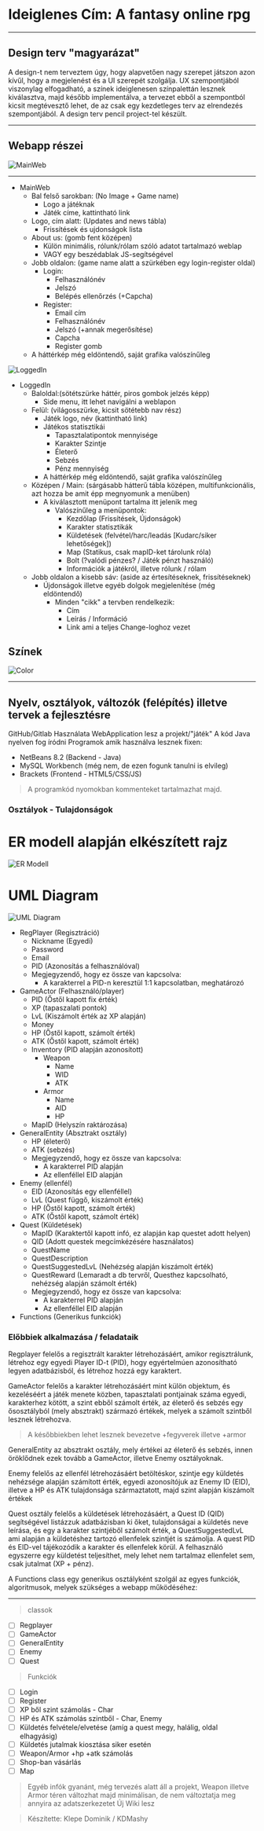 # Ideiglenes Cím: A fantasy online rpg

***

## Design terv "magyarázat"

 A design-t nem terveztem úgy, hogy alapvetően nagy szerepet játszon
azon kívűl, hogy a megjelenést és a UI szerepét szolgálja.
 UX szempontjából viszonylag elfogadható, a színek ideiglenesen színpalettán
lesznek kiválasztva, majd később implementálva, a tervezet ebből a szempontból
kicsit megtévesztő lehet, de az csak egy kezdetleges terv az elrendezés szempontjából.
 A design terv pencil project-tel készült.

***

## Webapp részei

![MainWeb](https://github.com/KDMashy/ProgSoloProj/blob/main/Design/Main%20Web.PNG)

***

* MainWeb
    * Bal felső sarokban: (No Image + Game name)
        * Logo a játéknak
        * Játék címe, kattintható link
    * Logo, cím alatt: (Updates and news tábla)
        * Frissítések és ujdonságok lista
    * About us: (gomb fent középen)
        * Külön minimális, rólunk/rólam szóló adatot tartalmazó weblap
        * VAGY egy beszédablak JS-segítségével
    * Jobb oldalon: (game name alatt a szürkében egy login-register oldal)
        * Login:
            * Felhasználónév
            * Jelszó
            * Belépés ellenőrzés (+Capcha)
        * Register:
            * Email cím
            * Felhasználónév
            * Jelszó (+annak megerősítése)
            * Capcha
            * Register gomb
    * A háttérkép még eldöntendő, saját grafika valószínűleg
    
![LoggedIn](https://github.com/KDMashy/ProgSoloProj/blob/main/Design/LoggedIn.PNG)
* LoggedIn
    * Baloldal:(sötétszürke háttér, piros gombok jelzés képp)
        * Side menu, itt lehet navigálni a weblapon
    * Felül: (világosszürke, kicsit sötétebb nav rész)
        * Játék logo, név (kattintható link)
        * Játékos statisztikái
            * Tapasztalatipontok mennyisége
            * Karakter Szintje
            * Életerő
            * Sebzés
            * Pénz mennyiség
        * A háttérkép még eldöntendő, saját grafika valószínűleg
    * Középen / Main: (sárgásabb hátterű tábla középen, multifunkcionális, azt hozza be amit épp megnyomunk a menüben)
        * A kiválasztott menüpont tartalma itt jelenik meg
            * Valószínűleg a menüpontok:
                * Kezdőlap (Frissítések, Újdonságok)
                * Karakter statisztikák
                * Küldetések (felvétel/harc/leadás [Kudarc/siker lehetőségek])
                * Map (Statikus, csak mapID-ket tárolunk róla)
                * Bolt (?valódi pénzes? / Játék pénzt használó)
                * Információk a játékról, illetve rólunk / rólam
    * Jobb oldalon a kisebb sáv: (aside az értesítéseknek, frissítéseknek)
        * Újdonságok illetve egyéb dolgok megjelenítése (még eldöntendő)
            * Minden "cikk" a tervben rendelkezik:
                * Cím
                * Leírás / Információ
                * Link ami a teljes Change-loghoz vezet

## Színek

![Color](https://github.com/KDMashy/ProgSoloProj/blob/main/Design/colors.png)

***

## Nyelv, osztályok, változók (felépítés) illetve tervek a fejlesztésre

GitHub/Gitlab Használata
WebApplication lesz a projekt/"játék"
A kód Java nyelven fog íródni
Programok amik használva lesznek fixen:
* NetBeans 8.2 (Backend - Java)
* MySQL Workbench (még nem, de ezen fogunk tanulni is elvileg)
* Brackets (Frontend - HTML5/CSS/JS)

> A programkód nyomokban kommenteket tartalmazhat majd.

### Osztályok - Tulajdonságok

# ER modell alapján elkészített rajz

![ER Modell](https://github.com/KDMashy/ProgSoloProj/blob/main/ER-UML/ERDia.png)
# UML Diagram

![UML Diagram](https://github.com/KDMashy/ProgSoloProj/blob/main/ER-UML/UMLDiaJavított.png)
* RegPlayer (Regisztráció)
    * Nickname (Egyedi)
    * Password
    * Email
    * PID (Azonosítás a felhasználóval)
    * Megjegyzendő, hogy ez össze van kapcsolva:
        * A karakterrel a PID-n keresztül 1:1 kapcsolatban, meghatározó
* GameActor (Felhasználó/player)
    * PID (Őstől kapott fix érték)
    * XP (tapaszalati pontok)
    * LvL (Kiszámolt érték az XP alapján)
    * Money
    * HP (Őstől kapott, számolt érték)
    * ATK (Őstől kapott, számolt érték)
    * Inventory (PID alapján azonosított)
        * Weapon
            * Name
            * WID
            * ATK
        * Armor
            * Name
            * AID
            * HP
    * MapID (Helyszín raktározása)
* GeneralEntity (Absztrakt osztály)
    * HP (életerő)
    * ATK (sebzés)
    * Megjegyzendő, hogy ez össze van kapcsolva:
        * A karakterrel PID alapján
        * Az ellenféllel EID alapján
* Enemy (ellenfél)
    * EID (Azonosítás egy ellenféllel)
    * LvL (Quest függő, kiszámolt érték)
    * HP (Őstől kapott, számolt érték)
    * ATK (Őstől kapott, számolt érték)
* Quest (Küldetések)
    * MapID (Karaktertől kapott infó, ez alapján kap questet adott helyen)
    * QID (Adott questek megcímkézésére használatos)
    * QuestName
    * QuestDescription
    * QuestSuggestedLvL (Nehézség alapján kiszámolt érték)
    * QuestReward (Lemaradt a db tervről, Questhez kapcsolható, nehézség alapján számolt érték)
    * Megjegyzendő, hogy ez össze van kapcsolva:
        * A karakterrel PID alapján
        * Az ellenféllel EID alapján
* Functions (Generikus funkciók)

### Előbbiek alkalmazása / feladataik

 Regplayer felelős a regisztrált karakter létrehozásáért,
amikor regisztrálunk, létrehoz egy egyedi Player ID-t (PID),
hogy egyértelmúen azonosítható legyen adatbázisból, és létrehoz hozzá
egy karaktert.

 GameActor felelős a karakter létrehozásáért mint külön objektum,
és kezeléséért a játék menete közben, tapasztalati pontjainak száma
egyedi, karakterhez kötött, a szint ebből számolt érték,
az életerő és sebzés egy ősosztályból (mely absztrakt) származó értékek,
melyek a számolt szintből lesznek létrehozva.
 
 > A későbbiekben lehet lesznek bevezetve +fegyverek illetve +armor
 
 GeneralEntity az absztrakt osztály, mely értékei az életerő és
sebzés, innen öröklődnek ezek tovább a GameActor, illetve Enemy osztályoknak.

 Enemy felelős az ellenfél létrehozásáért betöltéskor, szintje egy
küldetés nehézsége alapján számított érték, egyedi azonosítójuk az 
Enemy ID (EID), illetve a HP és ATK tulajdonsága származtatott, majd
szint alapján kiszámolt értékek

 Quest osztály felelős a küldetések létrehozásáért, a Quest ID (QID)
segítségével listázzuk adatbázisban ki őket, tulajdonságai a küldetés neve
leírása, és egy a karakter szintjéből számolt érték, a QuestSuggestedLvL
ami alapján a küldetéshez tartozó ellenfelek szintjét is számolja.
A quest PID és EID-vel tájékozódik a karakter és ellenfelek körül.
A felhasználó egyszerre egy küldetést teljesíthet, mely lehet nem tartalmaz
ellenfelet sem, csak jutalmat (XP + pénz).

 A Functions class egy generikus osztályként szolgál az egyes funkciók,
algoritmusok, melyek szükséges a webapp működéséhez:

***

> classok
- [ ] Regplayer
- [ ] GameActor
- [ ] GeneralEntity
- [ ] Enemy
- [ ] Quest

> Funkciók
- [ ] Login
- [ ] Register
- [ ] XP ből szint számolás - Char
- [ ] HP és ATK számolás szintből - Char, Enemy
- [ ] Küldetés felvétele/elvetése (amíg a quest megy, halálig, oldal elhagyásig)
- [ ] Küldetés jutalmak kiosztása siker esetén
- [ ] Weapon/Armor +hp +atk számolás
- [ ] Shop-ban vásárlás
- [ ] Map

> Egyéb infók gyanánt, még tervezés alatt áll a projekt, 
 Weapon illetve Armor téren változhat majd minimálisan, de nem változtatja
 meg annyira az adatszerkezetet
 Új Wiki lesz

> Készítette: Klepe Dominik / KDMashy